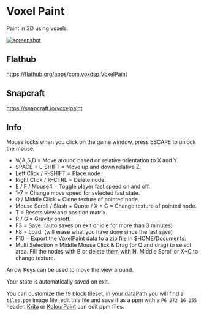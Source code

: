 # Voxel Paint
Paint in 3D using voxels.

[![screenshot](https://dashboard.snapcraft.io/site_media/appmedia/2023/07/Screenshot_2023-07-07_01-56-44_oXveCB3.png)](https://www.youtube.com/watch?v=op3-aAQyGIA)

## Flathub
https://flathub.org/apps/com.voxdsp.VoxelPaint

## Snapcraft
https://snapcraft.io/voxelpaint

## Info
Mouse locks when you click on the game window, press ESCAPE to unlock the mouse.

* W,A,S,D = Move around based on relative orientation to X and Y.
* SPACE + L-SHIFT = Move up and down relative Z.
* Left Click / R-SHIFT = Place node.
* Right Click / R-CTRL = Delete node.
* E / F / Mouse4 = Toggle player fast speed on and off.
* 1-7 = Change move speed for selected fast state.
* Q / Middle Click = Clone texture of pointed node.
* Mouse Scroll / Slash + Quote / X + C = Change texture of pointed node.
* T = Resets view and position matrix.
* R / G = Gravity on/off.
* F3 = Save. (auto saves on exit or idle for more than 3 minutes)
* F8 = Load. (will erase what you have done since the last save)
* F10 = Export the VoxelPaint data to a zip file in $HOME/Documents.
* Multi Selection = Middle Mouse Click & Drag (or Q and drag) to select area. Fill the nodes with B or delete them with N. Middle Scroll or X+C to change texture.

Arrow Keys can be used to move the view around.

Your state is automatically saved on exit.

You can customize the 19 block tileset, in your dataPath you will find a `tiles.ppm` image file, edit this file and save it as a ppm with a `P6 272 16 255` header. [Krita](https://krita.org) or [KolourPaint](https://apps.kde.org/en-gb/kolourpaint/) can edit ppm files.
